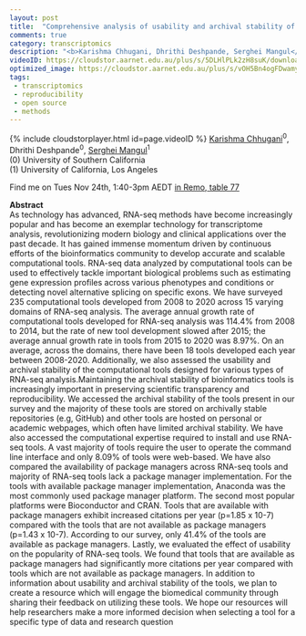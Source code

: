 ```yaml
---
layout: post
title:  "Comprehensive analysis of usability and archival stability of RNA-seq tools "
comments: true
category: transcriptomics
description: "<b>Karishma Chhugani, Dhrithi Deshpande, Serghei Mangul</b><br/>As technology has advanced, RNA-seq methods have b..."
videoID: https://cloudstor.aarnet.edu.au/plus/s/5DLHlPLk2zH8suK/download
optimized_image: https://cloudstor.aarnet.edu.au/plus/s/vOH5Bn4ogFDwamy/download
tags:
 - transcriptomics
 - reproducibility
 - open source
 - methods
---
```

{% include cloudstorplayer.html id=page.videoID %}
<u>Karishma Chhugani</u><sup>0</sup>, Dhrithi Deshpande<sup>0</sup>, [Serghei Mangul](http://sergheimangul.com)<sup>1</sup><br/>
\(0\) University of Southern California<br/>
\(1\) University of California, Los Angeles

Find me on Tues Nov 24th, 1:40-3pm AEDT [in Remo, table 77](https://live.remo.co/e/abacbs2020-day-1/register)

<b>Abstract</b><br/>
As technology has advanced, RNA-seq methods have become increasingly popular and has become an exemplar technology for transcriptome analysis, revolutionizing modern biology and clinical applications over the past decade. It has gained immense momentum driven by continuous efforts of the bioinformatics community to develop accurate and scalable computational tools. RNA-seq data analyzed by computational tools can be used to effectively tackle important biological problems such as estimating gene expression profiles across various phenotypes and conditions or detecting novel alternative splicing on specific exons. We have surveyed 235 computational tools developed from 2008 to 2020 across 15 varying domains of RNA-seq analysis. The average annual growth rate of computational tools developed for RNA-seq analysis was 114.4% from 2008 to 2014, but the rate of new tool development slowed after 2015; the average annual growth rate in tools from 2015 to 2020 was 8.97%. On an average, across the domains, there have been 18 tools developed each year between 2008-2020. Additionally, we also assessed the usability and archival stability of the computational tools designed for various types of RNA-seq analysis.Maintaining the archival stability of bioinformatics tools is increasingly important in preserving scientific transparency and reproducibility. We accessed the archival stability of the tools present in our survey and the majority of these tools are stored on archivally stable repositories \(e.g, GitHub\) and other tools are hosted on personal or academic webpages, which often have limited archival stability. We have also accessed the computational expertise required to install and use RNA-seq tools.  A vast majority of tools require the user to operate the command line interface and only 8.09% of tools were web-based. We have also compared the availability of package managers across RNA-seq tools and majority of RNA-seq tools lack a package manager implementation. For the tools with available package manager implementation, Anaconda was the most commonly used package manager platform. The second most popular platforms were Bioconductor and CRAN. Tools that are available with package managers exhibit increased citations per year \(p=1.85 x 10-7\) compared with the tools that are not available as package managers \(p=1.43 x 10-7\).  According to our survey, only 41.4% of the tools are available as package managers. Lastly, we evaluated the effect of usability on the popularity of RNA-seq tools. We found that tools that are available as package managers had significantly more citations per year compared with tools which are not available as package managers. In addition to information about usability and archival stability of the tools, we plan to create a resource which will engage the biomedical community through sharing their feedback on utilizing these tools.  We hope our resources will help researchers make a more informed decision when selecting a tool for a specific type of data and research question
